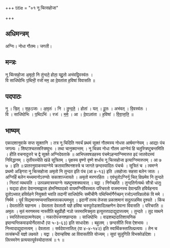 +++
title = "०१ नू चित्सहोजा"

+++
## अधिमन्त्रम्
अग्निः। नोधा गौतमः। जगती।

## मन्त्रः
नू चि॑त्सहो॒जा अ॒मृतो॒ नि तु॑न्दते॒ होता॒ यद्दू॒तो अभ॑वद्वि॒वस्व॑तः ।  
वि साधि॑ष्ठेभिः प॒थिभी॒ रजो॑ मम॒ आ दे॒वता॑ता ह॒विषा॑ विवासति ॥

## पदपाठः
नु । चि॒त् । स॒हः॒ऽजाः । अ॒मृतः॑ । नि । तु॒न्द॒ते॒ । होता॑ । यत् । दू॒तः । अभ॑वत् । वि॒वस्व॑तः ।  
वि । साधि॑ष्ठेभिः । प॒थिऽभिः॑ । रजः॑ । म॒मे॒ । आ । दे॒वऽता॑ता । ह॒विषा॑ । वि॒वा॒स॒ति॒ ॥

## भाष्यम्
एकादशानुवाके सप्त सूक्तानि । तत्र नू चिदिति नवर्चं प्रथमं सूक्तं गौतमस्य नोधस आर्षमाग्नेयम् । आद्याः पंच जगत्यः । शिष्टाश्चतस्रस्त्रिष्वुभः । तथा चानुक्वान्तम् । नू चिन्नव नोधा गौतम आग्नेयं हि चतुस्त्रिष्टुबन्तमिति । हीति वचनादुत्तरे च द्वे सूक्ते अग्निदेवताके ॥ आभिप्लवषडहस्य पंचमेऽहन्याग्निमारुत इदं जातवेदस्यं निविद्धानम् । तृतीयस्येति खंडे सूत्रितम् । पृक्षस्य वृष्णो वृष्णे शर्धाय नू चित्सहोजा इत्याग्निमारुतम् । आ ७ ७ । इति ॥ प्रातरनुवाकस्याग्नेये क्रतावाश्विनशस्त्रे च जागते छन्दस्यादितः पंचर्चः । सूत्रितं च । त्वमग्ने प्रथमो अङ्गिरा नू चित्सहोजा अमृतो नि तुन्दत इति पंच (आ ४-१३) इति ॥सहोजाः सहसा बलेन जातः । अग्निर्हि बलेन मथ्यमानोऽरण्योः सकाशाज्जायते । अमृतो मरणरहितः । एवंभूतोऽग्निर्नू चित् क्षिप्रमेव नि तुन्दते । नितरां व्यथयति । उत्पन्नमात्रस्याग्नेः स्प्रष्टुमशक्यत्वात् । यद्वा । निर्गच्छति । तुन्दतिर्गत्यर्थः सौत्रो धातुः । यद्यदा होता देवानामाह्वाता होमनिष्पादको वायमग्निर्विवस्वतः परिचरतो यजमानस्य देवान्प्रति हविर्वहनाय दूतोऽभवत् हविर्वहने नियुक्तो भवति तदानीं साधिष्ठेभिः समीचीनैः पथिभिर्मार्गैर्गच्छन् रजोऽन्तरिक्षलोकं वि ममे । निर्ममे । पूर्वं विद्यमानमप्यन्तरिक्षमसत्कल्पमभूत् । इदानीं तस्य तेजसा प्रकाशमानं सदुत्पन्नमिव दृश्यते । किंच । देवतातेति यज्ञनाम । देवताता देवतातौ यज्ञे हविषा चरुपुरोडाशादिलक्षणेन देवाना विवासति । परिचरति ॥ अमृतः । मृतं मरणमस्य नास्तीति बहुव्रीहौ नञो जरमरमित्रमृता इत्युत्तरपदाद्युदात्तत्वम् । तुन्दते । तुद व्यथने । स्वरितेत्त्वादात्मनेपदम् । नकारोपजनश्छान्दसः । साधिष्ठेभिः । वाढशब्दादातिशायनिक इष्ठन्यन्तिकवाढयोर्नेदसाधौ (पा ५-३-६३) इति साधादेशः । बहुलम् । छन्दसीति भिस ऐशभावः । नित्त्वादाद्युदात्तत्वम् । देवताता । सर्वदेवात्तातिल् (पा ४-४-१४२) इति स्वार्थिकस्तातिल्प्रत्ययः । तेन च तत्संबन्धी यज्ञो लक्ष्यते । यद्वा । देवान्हविषा आ विवासतीति योज्यम् । सुपां सुलुगिति विभक्तेर्डादेशः । लित्स्वरेण प्रत्ययात्पूर्वस्योदात्तत्वं ॥ १ ॥